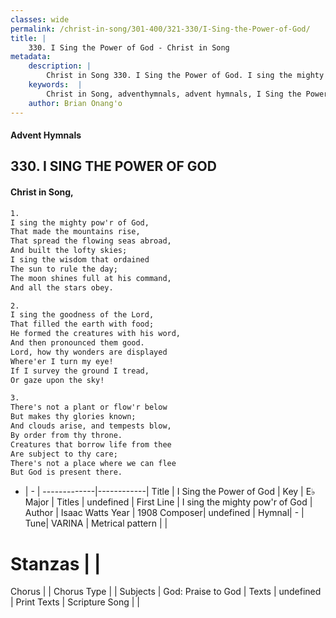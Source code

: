 ```yaml
---
classes: wide
permalink: /christ-in-song/301-400/321-330/I-Sing-the-Power-of-God/
title: |
    330. I Sing the Power of God - Christ in Song
metadata:
    description: |
        Christ in Song 330. I Sing the Power of God. I sing the mighty pow'r of God, That made the mountains rise, That spread the flowing seas abroad, And built the lofty skies; I sing the wisdom that ordained The sun to rule the day; The moon shines full at his command, And all the stars obey.
    keywords:  |
        Christ in Song, adventhymnals, advent hymnals, I Sing the Power of God, I sing the mighty pow'r of God. 
    author: Brian Onang'o
---
```


#### Advent Hymnals
## 330. I SING THE POWER OF GOD
####  Christ in Song,

```txt
1.
I sing the mighty pow'r of God,
That made the mountains rise,
That spread the flowing seas abroad,
And built the lofty skies;
I sing the wisdom that ordained
The sun to rule the day;
The moon shines full at his command,
And all the stars obey.

2.
I sing the goodness of the Lord,
That filled the earth with food;
He formed the creatures with his word,
And then pronounced them good.
Lord, how thy wonders are displayed
Where'er I turn my eye!
If I survey the ground I tread,
Or gaze upon the sky!

3.
There's not a plant or flow'r below
But makes thy glories known;
And clouds arise, and tempests blow,
By order from thy throne.
Creatures that borrow life from thee
Are subject to thy care;
There's not a place where we can flee
But God is present there.


```

- |   -  |
-------------|------------|
Title | I Sing the Power of God |
Key | E♭ Major |
Titles | undefined |
First Line | I sing the mighty pow'r of God |
Author | Isaac Watts
Year | 1908
Composer| undefined |
Hymnal|  - |
Tune| VARINA |
Metrical pattern | |
# Stanzas |  |
Chorus |  |
Chorus Type |  |
Subjects | God: Praise to God |
Texts | undefined |
Print Texts | 
Scripture Song |  |
    
